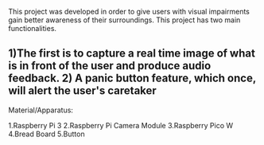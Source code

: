 This project was developed in order to give users with visual impairments gain better awareness of their surroundings. This project has two main functionalities. 

1)The first is to capture a real time image of what is in front of the user and produce audio feedback. 
2) A panic button feature, which once, will alert the user's caretaker
-----------------------------------------------------------------------------------------------------------------------------------------
Material/Apparatus:

1.Raspberry Pi 3
2.Raspberry Pi Camera Module
3.Raspberry Pico W
4.Bread Board
5.Button
